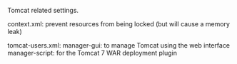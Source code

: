 Tomcat related settings.

context.xml: prevent resources from being locked (but will cause a memory leak)

tomcat-users.xml: 
manager-gui: to manage Tomcat using the web interface
manager-script: for the Tomcat 7 WAR deployment plugin
